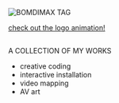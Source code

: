 
![BOMDIMAX TAG](https://user-images.githubusercontent.com/101175806/175778310-308c1db1-de59-47ce-8169-60143712921f.PNG)

[check out the logo animation!](https://editor.p5js.org/MaxMax/full/O8CxFng1A)
##

A COLLECTION OF MY WORKS

- creative coding
- interactive installation
- video mapping
- AV art
